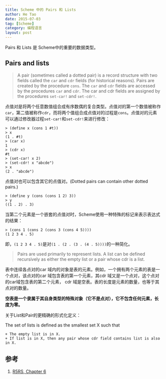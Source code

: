 ```yaml
---
title: Scheme 中的 Pairs 和 Lists
author: He Tao
date: 2015-07-03
tag: [Scheme]
category: 编程语言
layout: post
---
```


Pairs 和 Lists 是 Scheme中的重要的数据类型。

<!--more-->

Pairs and lists
----------------

> A pair (sometimes called a dotted pair) is a record structure with two fields called the `car` and `cdr` fields (for historical reasons). 
Pairs are created by the procedure `cons`. The `car` and `cdr` fields are accessed by the procedures `car` and `cdr`. 
The car and cdr fields are assigned by the procedures `set-car!` and `set-cdr!`.

点值对是将两个任意数值组合成有序数偶的复合类型。点值对的第一个数值被称作`car`，第二值被称作`cdr`，而将两个值组合成点值对的过程是`cons`。点值对的元素可以通过修改器过程`set-car!`和`set-cdr!`来进行修改：

    > (define x (cons 1 #t))
    > x
    (1 . #t)
    > (car x)
    1
    > (cdr x)
    #t
    > (set-car! x 2)
    > (set-cdr! x "abcde")
    > x
    (2 . "abcde")

点值对也可以包含其它的点值对。(Dotted pairs can contain other dotted pairs.)

    > (define y (cons (cons 1 2) 3))
    > y
    ((1 . 2) . 3)

当第二个元素是一个嵌套的点值对时，Scheme使用一种特殊的标记来表示表达式的结果：

    > (cons 1 (cons 2 (cons 3 (cons 4 5))))
    (1 2 3 4 . 5)

即，`(1 2 3 4 . 5)`是对`(1 . (2 . (3 . (4 . 5))))`的一种简化。

> Pairs are used primarily to represent lists. A list can be defined recursively as either the empty list or a pair whose cdr is a list. 

表中连续各点对的car 域内的对象是表的元素。例如，一个拥有两个元素的表是一个点对，该点对的car 域包含表的第一个元素，其cdr 域又是一个点对，这个点对的car域包含表的第二个元素， cdr 域是空表。表的长度是元素的数量，也等于其点对的数量。

**空表是一个隶属于其自身类型的特殊对象（它不是点对），它不包含任何元素，长度为零。**

关于List和Pair的更精确的形式化定义：

The set of lists is defined as the smallest set X such that

    + The empty list is in X.
    + If list is in X, then any pair whose cdr field contains list is also in X.

参考
---

1. [R5RS, Chapter 6][1]

<!--links-->

[1]: http://www.schemers.org/Documents/Standards/R5RS/HTML/r5rs-Z-H-9.html#%_sec_6.3.2
